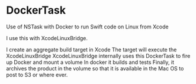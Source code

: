 # DockerTask
Use of NSTask with Docker to run Swift code on Linux from Xcode

I use this with XcodeLinuxBridge. 

I create an aggregate build target in Xcode
The target will execute the XcodeLinuxBridge
XcodeLinuxBridge internally uses this DockerTask to fire up Docker and mount a volume
In docker it builds and tests
Finally, it archives the product in the volume so that it is available in the Mac OS to post to S3 or where ever.